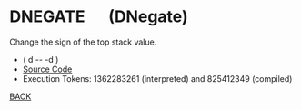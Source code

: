 # DNEGATE &emsp; (DNegate)
Change the sign of the top stack value.
* ( d -- -d )
* [Source Code](../words/double/DNegate.cs)
* Execution Tokens: 1362283261 (interpreted) and 825412349 (compiled)


[BACK](builtins.md#DNegate)

